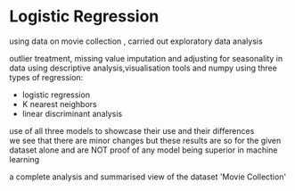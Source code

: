 # Logistic Regression  

using data on movie collection , carried out exploratory data analysis  

outlier treatment, missing value imputation and adjusting for seasonality in data using descriptive analysis,visualisation tools and numpy using three types of regression:  
- logistic regression
- K nearest neighbors
- linear discriminant analysis

use of all three models to showcase their use and their differences  
we see that there are minor changes but these results are so for the given dataset alone and are NOT proof of any model being superior in machine learning

a complete analysis and summarised view of the dataset 'Movie Collection' 
